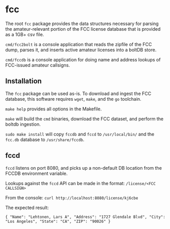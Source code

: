 # fcc

The root `fcc` package provides the data structures necessary for parsing the
amateur-relevant portion of the FCC license database that is provided as a
1GB+ csv file.

`cmd/fcc2bolt` is a console application that reads the zipfile of the FCC dump,
parses it, and inserts active amateur licenses into a boltDB store.

`cmd/fccdb` is a console application for doing name and address lookups of
FCC-issued amateur callsigns.

## Installation
The `fcc` package can be used as-is. To download and ingest the FCC database,
this software requires `wget`, `make`, and the `go` toolchain.

`make help` provides all options in the Makefile.

`make` will build the `cmd` binaries, download the FCC dataset, and perform
the boltdb ingestion.

`sudo make install` will copy `fccdb` and `fccd` to `/usr/local/bin/` and the `fcc.db`
database to `/usr/share/fccdb`.

## fccd

`fccd` listens on port 8080, and picks up a non-default DB location from the FCCDB 
environment variable.

Lookups against the `fccd` API can be made in the format:
`/license/<FCC CALLSIGN>`

From the console:
`curl http://localhost:8080/license/kj6cbe`

The expected result:

`{
        "Name": "Lehtonen, Lars A",
        "Address": "1727 Glendale Blvd",
        "City": "Los Angeles",
        "State": "CA",
        "ZIP": "90026"
}`
